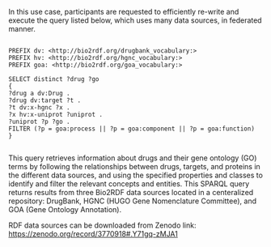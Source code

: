 
In this use case, participants are requested to efficiently re-write and execute the query listed below, which uses many data sources, in federated manner.

```

PREFIX dv: <http://bio2rdf.org/drugbank_vocabulary:>
PREFIX hv: <http://bio2rdf.org/hgnc_vocabulary:>
PREFIX goa: <http://bio2rdf.org/goa_vocabulary:>

SELECT distinct ?drug ?go
{
?drug a dv:Drug .
?drug dv:target ?t .
?t dv:x-hgnc ?x .
?x hv:x-uniprot ?uniprot .
?uniprot ?p ?go .
FILTER (?p = goa:process || ?p = goa:component || ?p = goa:function)
}


```
This query retrieves information about drugs and their gene ontology (GO) terms by following the relationships between drugs, targets, and proteins in the different data sources, and using the specified properties and classes to identify and filter the relevant concepts and entities.
This SPARQL query returns results from three Bio2RDF data sources located in a centeralized repository: DrugBank, HGNC (HUGO Gene Nomenclature Committee), and GOA (Gene Ontology Annotation). 

RDF data sources can be downloaded from Zenodo link: https://zenodo.org/record/3770918#.Y71gq-zMJA1 
